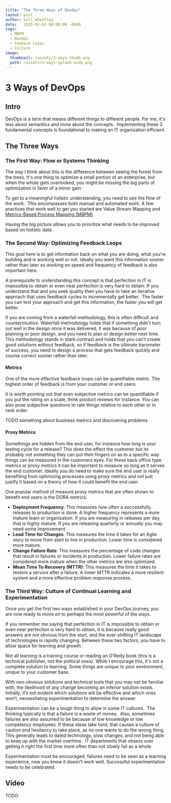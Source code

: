 ```yaml
---
title: "The Three Ways of DevOps"
layout: post
author: bill_wheatley
date:   2025-02-03 00:00:00 -0500
tags: 
  - MBPM
  - DevOps 
  - Feeback Loops
  - Culture
image:
  thumbnail: /assets/3-ways-thumb.png
  path: /assets/3-ways-splash-wide.png
---
```


# 3 Ways of DevOps

## Intro

DevOps is a term that means different things to different people. For me, it's less about semantics and more about the concepts.  Implementing these 3 fundamental concepts is foundational to making an IT organization efficient.

## The Three Ways

### The First Way: Flow or Systems Thinking

The way I think about this is the difference between seeing the forest from the trees. It's one thing to optimize a small portion of an enterprise, but when the whole gets overlooked, you might be missing the big parts of optimization in favor of a minor gain.  

To get to a meaningful holistic understanding, you need to see the flow of the work.  This encompasses both manual and automated work. A few practices that work well to get you started are Value Stream Mapping and [Metrics-Based Process Mapping (MBPM)](/2024/08/08/mbpm.html).

Having the big picture allows you to prioritize what needs to be improved based on holistic data.  

### The Second Way: Optimizing Feedback Loops

This goal here is to get information back on what you are doing, what you're building and is working well or not. Ideally you want this information sooner rather than later so working on speed and frequency of feedback is also important here.

A prerequisite to understanding this concept is that perfection in IT is impossible to obtain or even near perfection is very hard to obtain. If you understand that and you seek quality then you have to take an iterative approach that uses feedback cycles to incrementally get better.  The faster you can test your approach and get this information, the faster you will get better.

If you are coming from a waterfall methodology, this is often difficult and counterintuitive. Waterfall methodology holds that if something didn’t turn out well in the design once it was delivered, it was because of poor planning or poor design, and you need to plan or design better next time.  This methodology stands in stark contrast and holds that you can’t create good solutions without feedback, so if feedback is the ultimate barometer of success, you need to design a process that gets feedback quickly and course correct sooner rather than later.

#### Metrics

One of the more effective feedback loops can be quantifiable metric. The highest order of feedback is from your customer or end users.  

It is worth pointing out that even subjective metrics can be quantifiable if you put the rating on a scale, think product reviews for instance. You can also pose subjective questions to rate things relative to each other or in rank order.

TODO something about business metrics and discovering problems

#### Proxy Metrics

Somethings are hidden from the end user, for instance how long is your testing cycle for a release? This does the effect the customer but its probably not something they can put their fingers on as to a specific way things can be measured in the customers eyes. For these back office type metrics or proxy metrics it can be important to measure so long as it serves the end customer.  Ideally you do need to make sure the end user is really benefiting from optimizing processes using proxy metrics and not just justify it based on a theory of how it could benefit the end user.

One popular method of measure proxy metrics that are often shown to benefit end users is the DORA metrics:

* **Deployment Frequency**: This measures how often a successfully releases to production is done. A higher frequency represents a more mature team or organization.  If you are measuring in releases per day, that is highly mature.  If you are releasing quarterly or annually you may need some improvement.
* **Lead Time for Changes**: This measures the time it takes for an Agile story to move from start to live in production. Lower time is considered more mature.
* **Change Failure Rate**: This measures the percentage of code changes that result in failures or incidents in production. Lower failure rates are considered more mature when the other metrics are also optimized. 
* **Mean Time To Recovery (MTTR)**: This measures the time it takes to restore a service after a failure. A lower MTTR indicates a more resilient system and a more effective problem response process.

### The Third Way: Culture of Continual Learning and Experimentation  

Once you get the first two ways established in your DevOps journey, you are now ready to move on to perhaps the most powerful of the ways.  

If you remember me saying that perfection in IT is impossible to obtain or even near perfection is very hard to obtain, it is because really good answers are not obvious from the start, and the ever-shifting IT landscape of technologies is rapidly changing. Between these two factors, you have to allow space for learning and growth.

Not all learning is a training course or reading an O'Reilly book (this is a technical publisher, not the political ones). While I encourage this, it's not a complete solution to learning. Some things are unique to your environment, unique to your customer base.

With non-obvious solutions and technical tools that you may not be familiar with, the likelihood of any change becoming an inferior solution exists. Initially, it’s not evident which solutions will be effective and which ones won’t, necessitating experimentation to determine the answer.

Experimentation can be a tough thing to allow in some IT cultures.  The thinking typically is that a failure is a waste of money.  Also, sometimes failures are also assumed to be because of low knowledge or low competency employees. If these ideas take hold, that causes a culture of caution and hesitancy to take place, as no one wants to do the wrong thing. This generally leads to dated technology, slow changes, and not being able to keep up with the market overtime.  IT departments that obsess over getting it right the first time more often than not slowly fail as a whole.

Experimentation must be encouraged, failures need to be seen as a learning experience, now you know it doesn’t work well. Successful experimentation needs to be celebrated.  

## Video

TODO